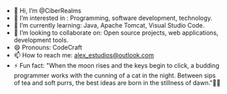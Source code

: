 - 👋 Hi, I’m @CiberRealms
- 👀 I’m interested in : Programming, software development, technology.
- 🌱 I’m currently learning: Java, Apache Tomcat, Visual Studio Code.
- 💞️ I’m looking to collaborate on: Open source projects, web applications, development tools.
- 😄 Pronouns: CodeCraft
- 📫 How to reach me: alex_estudios@outlook.com
- ⚡ Fun fact: "When the moon rises and the keys begin to click, a budding programmer works with the cunning of a cat in the night. Between sips of tea and soft purrs, the best ideas are born in the stillness of dawn."🌙🐾
<!---
CiberRealms/CiberRealms is a ✨ special ✨ repository because its `README.md` (this file) appears on your GitHub profile.
You can click the Preview link to take a look at your changes.
--->
